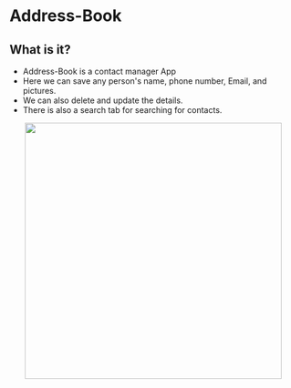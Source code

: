 # Address-Book

## What is it?
- Address-Book is a contact manager App
- Here we can save any person's name, phone number, Email, and pictures.
- We can also delete and update the details.
- There is also a search tab for searching for contacts.
  
<p align="center">
<img src="UserCoreDataProject2.gif" height="450"/>
</p>
